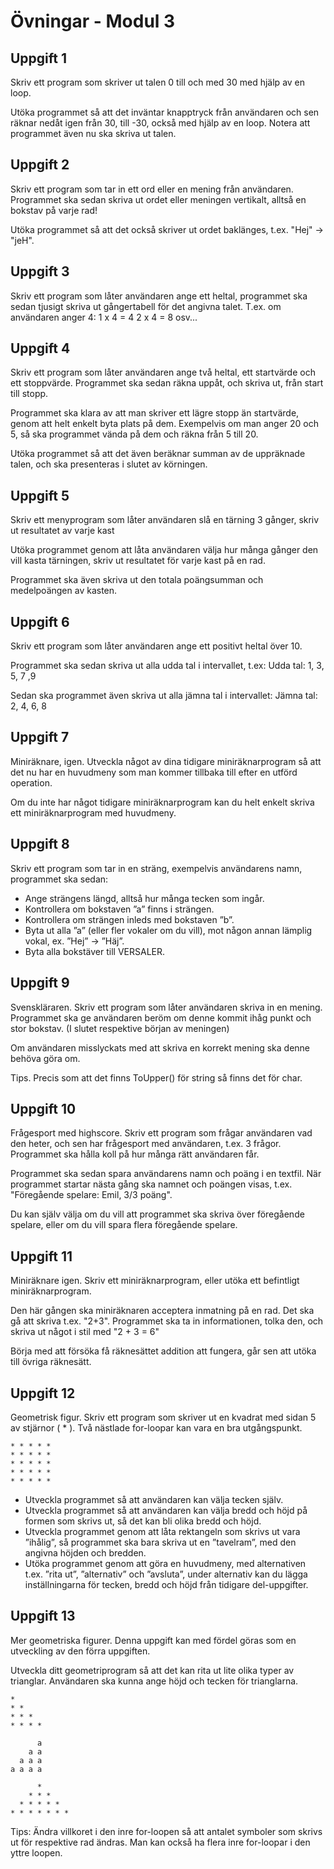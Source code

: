 # Övningar - Modul 3

## Uppgift 1
Skriv ett program som skriver ut talen 0 till och med 30 med hjälp av en loop. 

Utöka programmet så att det inväntar knapptryck från användaren och sen räknar nedåt igen från 30, till -30, också med hjälp av en loop. Notera att programmet även nu ska skriva ut talen. 

## Uppgift 2
Skriv ett program som tar in ett ord eller en mening från användaren. Programmet ska sedan skriva ut ordet eller meningen vertikalt, alltså en bokstav på varje rad!

Utöka programmet så att det också skriver ut ordet baklänges, t.ex. "Hej" -> "jeH".

## Uppgift 3
Skriv ett program som låter användaren ange ett heltal, programmet ska sedan tjusigt skriva ut gångertabell för det angivna talet. T.ex. om användaren anger 4:
1 x 4 = 4
2 x 4 = 8
osv...

## Uppgift 4
Skriv ett program som låter användaren ange två heltal, ett startvärde och ett stoppvärde. Programmet ska sedan räkna uppåt, och skriva ut, från start till stopp.

Programmet ska klara av att man skriver ett lägre stopp än startvärde, genom att helt enkelt byta plats på dem. Exempelvis om man anger 20 och 5, så ska programmet vända på dem och räkna från 5 till 20.

Utöka programmet så att det även beräknar summan av de uppräknade talen, och ska presenteras i slutet av körningen.


## Uppgift 5
Skriv ett menyprogram som låter användaren slå en tärning 3 gånger, skriv ut resultatet av varje kast
  
Utöka programmet genom att låta användaren välja hur många gånger den vill kasta tärningen, skriv ut resultatet för varje kast på en rad.

Programmet ska även skriva ut den totala poängsumman och medelpoängen av kasten.

## Uppgift 6
Skriv ett program som låter användaren ange ett positivt heltal över 10. 

Programmet ska sedan skriva ut alla udda tal i intervallet, t.ex: 
Udda tal: 1, 3, 5, 7 ,9

Sedan ska programmet även skriva ut alla jämna tal i intervallet:
Jämna tal: 2, 4, 6, 8

## Uppgift 7
Miniräknare, igen. Utveckla något av dina tidigare miniräknarprogram så att det nu har en huvudmeny som man kommer tillbaka till efter en utförd operation. 

Om du inte har något tidigare miniräknarprogram kan du helt enkelt skriva ett miniräknarprogram med huvudmeny.

## Uppgift 8
Skriv ett program som tar in en sträng, exempelvis användarens namn, programmet ska sedan:

- Ange strängens längd, alltså hur många tecken som ingår.
- Kontrollera om bokstaven ”a” finns i strängen.
- Kontrollera om strängen inleds med bokstaven ”b”.
- Byta ut alla ”a” (eller fler vokaler om du vill), mot någon annan lämplig vokal, ex. ”Hej” -> ”Häj”.
- Byta alla bokstäver till VERSALER.



## Uppgift 9 
Svenskläraren. Skriv ett program som låter användaren skriva in en mening. Programmet ska ge användaren beröm om denne kommit ihåg punkt och stor bokstav. (I slutet respektive början av meningen)

Om användaren misslyckats med att skriva en korrekt mening ska denne behöva göra om.

Tips. Precis som att det finns ToUpper() för string så finns det för char.

## Uppgift 10
Frågesport med highscore. Skriv ett program som frågar användaren vad den heter, och sen har frågesport med användaren, t.ex. 3 frågor. Programmet ska hålla koll på hur många rätt användaren får. 

Programmet ska sedan spara användarens namn och poäng i en textfil. När programmet startar nästa gång ska namnet och poängen visas, t.ex. "Föregående spelare: Emil, 3/3 poäng".

Du kan själv välja om du vill att programmet ska skriva över föregående spelare, eller om du vill spara flera föregående spelare.

## Uppgift 11
Miniräknare igen. Skriv ett miniräknarprogram, eller utöka ett befintligt miniräknarprogram. 

Den här gången ska miniräknaren acceptera inmatning på en rad. Det ska gå att skriva t.ex. "2+3". Programmet ska ta in informationen, tolka den, och skriva ut något i stil med "2 + 3 = 6"

Börja med att försöka få räknesättet addition att fungera, går sen att utöka till övriga räknesätt.



## Uppgift 12
Geometrisk figur. Skriv ett program som skriver ut en kvadrat med sidan 5 av stjärnor ( * ). Två nästlade for-loopar kan vara en bra utgångspunkt.

```
* * * * *
* * * * *
* * * * *
* * * * *
* * * * *
```
  
- Utveckla programmet så att användaren kan välja tecken själv. 
- Utveckla programmet så att användaren kan välja bredd och höjd på formen som skrivs ut, så det kan bli olika bredd och höjd.  
- Utveckla programmet genom att låta rektangeln som skrivs ut vara ”ihålig”, så programmet ska bara skriva ut en ”tavelram”, med den angivna höjden och bredden.  
- Utöka programmet genom att göra en huvudmeny, med alternativen t.ex. ”rita ut”, ”alternativ” och ”avsluta”, under alternativ kan du lägga inställningarna för tecken, bredd och höjd från tidigare del-uppgifter.



## Uppgift 13
Mer geometriska figurer. Denna uppgift kan med fördel göras som en utveckling av den förra uppgiften.

Utveckla ditt geometriprogram så att det kan rita ut lite olika typer av trianglar. Användaren ska kunna ange höjd och tecken för trianglarna. 

```
*  
* * 
* * * 
* * * * 
```

```
      a  
    a a 
  a a a 
a a a a 
```

```  
      * 
    * * * 
  * * * * *
* * * * * * *
```

Tips: Ändra villkoret i den inre for-loopen så att antalet symboler som skrivs ut för respektive rad ändras. Man kan också ha flera inre for-loopar i den yttre loopen.

